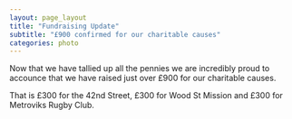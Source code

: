 ```yaml
---
layout: page_layout
title: "Fundraising Update"
subtitle: "£900 confirmed for our charitable causes"
categories: photo
---
```


Now that we have tallied up all the pennies we are incredibly proud to accounce that we have raised just over £900 for our charitable causes.

That is £300 for the 42nd Street, £300 for Wood St Mission and £300 for Metroviks Rugby Club.
